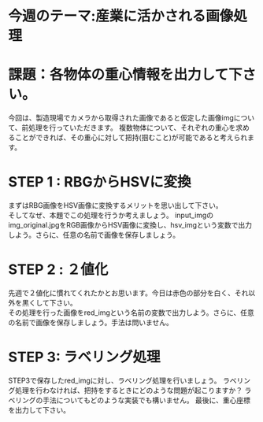 # 今週のテーマ:産業に活かされる画像処理

# 課題：各物体の重心情報を出力して下さい。
今回は、製造現場でカメラから取得された画像であると仮定した画像imgについて、前処理を行っていただきます。
複数物体について、それぞれの重心を求めることができれば、その重心に対して把持(掴むこと)が可能であると考えられます。

# STEP 1 : RBGからHSVに変換
まずはRBG画像をHSV画像に変換するメリットを思い出して下さい。<br>そしてなぜ、本題でこの処理を行うか考えましょう。
input_imgのimg_original.jpgをRGB画像からHSV画像に変換し、hsv_imgという変数で出力しよう。さらに、任意の名前で画像を保存しましょう。

# STEP 2 : ２値化
先週で２値化に慣れてくれたかとお思います。今日は赤色の部分を白く、それ以外を黒くして下さい。<br>その処理を行った画像をred_imgという名前の変数で出力しよう。さらに、任意の名前で画像を保存しましょう。手法は問いません。

# STEP 3: ラベリング処理
STEP3で保存したred_imgに対し、ラベリング処理を行いましょう。
ラベリング処理を行わなければ、把持をするときにどのような問題が起こりますか？
ラベリングの手法についてもどのような実装でも構いません。
最後に、重心座標を出力して下さい。

